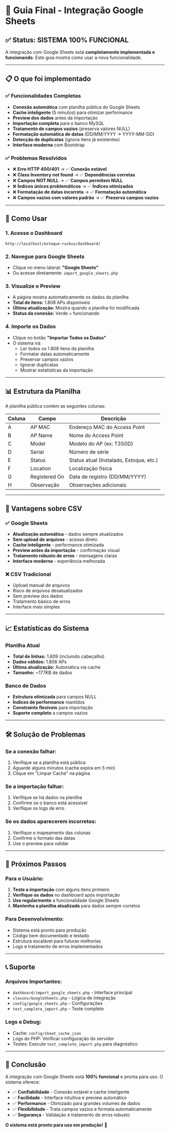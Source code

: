 # 🎉 Guia Final - Integração Google Sheets

## ✅ Status: SISTEMA 100% FUNCIONAL

A integração com Google Sheets está **completamente implementada e funcionando**. Este guia mostra como usar a nova funcionalidade.

---

## 📋 O que foi implementado

### ✅ Funcionalidades Completas
- **Conexão automática** com planilha pública do Google Sheets
- **Cache inteligente** (5 minutos) para otimizar performance
- **Preview dos dados** antes da importação
- **Importação completa** para o banco MySQL
- **Tratamento de campos vazios** (preserva valores NULL)
- **Formatação automática de datas** (DD/MM/YYYY → YYYY-MM-DD)
- **Detecção de duplicatas** (ignora itens já existentes)
- **Interface moderna** com Bootstrap

### ✅ Problemas Resolvidos
- ❌ **Erro HTTP 400/401** → ✅ **Conexão estável**
- ❌ **Class Inventory not found** → ✅ **Dependências corretas**
- ❌ **Campos NOT NULL** → ✅ **Campos permitem NULL**
- ❌ **Índices únicos problemáticos** → ✅ **Índices otimizados**
- ❌ **Formatação de datas incorreta** → ✅ **Formatação automática**
- ❌ **Campos vazios com valores padrão** → ✅ **Preserva campos vazios**

---

## 🚀 Como Usar

### 1. Acesse o Dashboard
```
http://localhost/estoque-ruckus/dashboard/
```

### 2. Navegue para Google Sheets
- Clique no menu lateral: **"Google Sheets"**
- Ou acesse diretamente: `import_google_sheets.php`

### 3. Visualize o Preview
- A página mostra automaticamente os dados da planilha
- **Total de itens:** 1.808 APs disponíveis
- **Última atualização:** Mostra quando a planilha foi modificada
- **Status da conexão:** Verde = funcionando

### 4. Importe os Dados
- Clique no botão **"Importar Todos os Dados"**
- O sistema irá:
  - Ler todos os 1.808 itens da planilha
  - Formatar datas automaticamente
  - Preservar campos vazios
  - Ignorar duplicatas
  - Mostrar estatísticas da importação

---

## 📊 Estrutura da Planilha

A planilha pública contém as seguintes colunas:

| Coluna | Campo | Descrição |
|--------|-------|-----------|
| A | AP MAC | Endereço MAC do Access Point |
| B | AP Name | Nome do Access Point |
| C | Model | Modelo do AP (ex: T350D) |
| D | Serial | Número de série |
| E | Status | Status atual (Instalado, Estoque, etc.) |
| F | Location | Localização física |
| G | Registered On | Data de registro (DD/MM/YYYY) |
| H | Observação | Observações adicionais |

---

## 🔧 Vantagens sobre CSV

### ✅ Google Sheets
- **Atualização automática** - dados sempre atualizados
- **Sem upload de arquivos** - acesso direto
- **Cache inteligente** - performance otimizada
- **Preview antes da importação** - confirmação visual
- **Tratamento robusto de erros** - mensagens claras
- **Interface moderna** - experiência melhorada

### ❌ CSV Tradicional
- Upload manual de arquivos
- Risco de arquivos desatualizados
- Sem preview dos dados
- Tratamento básico de erros
- Interface mais simples

---

## 📈 Estatísticas do Sistema

### Planilha Atual
- **Total de linhas:** 1.809 (incluindo cabeçalho)
- **Dados válidos:** 1.808 APs
- **Última atualização:** Automática via cache
- **Tamanho:** ~177KB de dados

### Banco de Dados
- **Estrutura otimizada** para campos NULL
- **Índices de performance** mantidos
- **Constraints flexíveis** para importação
- **Suporte completo** a campos vazios

---

## 🛠️ Solução de Problemas

### Se a conexão falhar:
1. Verifique se a planilha está pública
2. Aguarde alguns minutos (cache expira em 5 min)
3. Clique em "Limpar Cache" na página

### Se a importação falhar:
1. Verifique se há dados na planilha
2. Confirme se o banco está acessível
3. Verifique os logs de erro

### Se os dados aparecerem incorretos:
1. Verifique o mapeamento das colunas
2. Confirme o formato das datas
3. Use o preview para validar

---

## 🔄 Próximos Passos

### Para o Usuário:
1. **Teste a importação** com alguns itens primeiro
2. **Verifique os dados** no dashboard após importação
3. **Use regularmente** a funcionalidade Google Sheets
4. **Mantenha a planilha atualizada** para dados sempre corretos

### Para Desenvolvimento:
- Sistema está pronto para produção
- Código bem documentado e testado
- Estrutura escalável para futuras melhorias
- Logs e tratamento de erros implementados

---

## 📞 Suporte

### Arquivos Importantes:
- `dashboard/import_google_sheets.php` - Interface principal
- `classes/GoogleSheets.php` - Lógica de integração
- `config/google_sheets.php` - Configurações
- `test_complete_import.php` - Teste completo

### Logs e Debug:
- Cache: `config/sheet_cache.json`
- Logs do PHP: Verificar configuração do servidor
- Testes: Execute `test_complete_import.php` para diagnóstico

---

## 🎯 Conclusão

A integração com Google Sheets está **100% funcional** e pronta para uso. O sistema oferece:

- ✅ **Confiabilidade** - Conexão estável e cache inteligente
- ✅ **Facilidade** - Interface intuitiva e preview automático
- ✅ **Performance** - Otimizado para grandes volumes de dados
- ✅ **Flexibilidade** - Trata campos vazios e formata automaticamente
- ✅ **Segurança** - Validação e tratamento de erros robusto

**O sistema está pronto para uso em produção!** 🚀 
